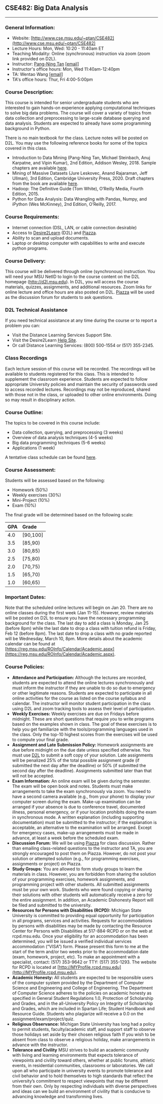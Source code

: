 ## CSE482: Big Data Analysis
---

### General Information:

- Website: [http://www.cse.msu.edu/~ptan/CSE482](http://www.cse.msu.edu/~ptan/CSE482)
- Lecture Hours: Mon, Wed: 10:20 - 11:40am ET
- Teaching Modality: Online (synchronous) instruction via zoom (zoom link provided on D2L).
- Instructor: [Pang-Ning Tan](http://www.cse.msu.edu/~ptan) [[email](mailto:ptan@msu.edu)]
- Instructor's office hours: Mon, Wed 11:40am-12:40pm 
- TA: Wentao Wang [[email](mailto:wangw116@msu.edu)]
- TA's office hours: Thur, Fri 4:00-5:00pm 

### Course Description: 
This course is intended for senior undergraduate students who are interested to gain hands-on experience applying computational techniques to solve big data problems. The course will cover a variety of topics from data collection and preprocessing to large-scale database querying and data analysis. Students are expected to already have some programming background in Python. 

There is no main textbook for the class. Lecture notes will be posted on D2L. You may use the following reference books for some of the topics covered in this class.
-	Introduction to Data Mining (Pang-Ning Tan, Michael Steinbach, Anuj Karpatne, and Vipin Kumar), 2nd Edition, Addison Wesley, 2018. Sample chapters are available [here](https://www-users.cs.umn.edu/~kumar001/dmbook/index.php).
-	Mining of Massive Datasets (Jure Leskovec, Anand Rajaraman, Jeff Ullman), 3rd Edition, Cambridge University Press, 2020. Draft chapters from the book are available [here](http://www.mmds.org/).
-	Hadoop: The Definitive Guide (Tom White), O’Reilly Media, Fourth Edition, 2015.
-	Python for Data Analysis: Data Wrangling with Pandas, Numpy, and iPython (Wes McKinney), 2nd Edition, O’Reilly, 2017.

### Course Requirements:
-	Internet connection (DSL, LAN, or cable connection desirable)
-	Access to [Desire2Learn](https://d2l.msu.edu) (D2L) and [Piazza](https://piazza.com/msu/spring2021/cse482/home). 
-	Ability to scan and upload documents.
-	Laptop or desktop computer with capabilities to write and execute python programs. 

### Course Delivery:
This course will be delivered through online (synchronous) instruction. You will need your MSU NetID to login to the course content on the D2L homepage (http://d2l.msu.edu). In D2L, you will access the course materials, quizzes, assignments, and additional resources. Zoom links for online lecture and office hours are also posted on D2L. [Piazza](https://piazza.com/msu/spring2021/cse482/home) will be used as the discussion forum for students to ask questions. 

### D2L Technical Assistance
If you need technical assistance at any time during the course or to report a problem you can:
- Visit the Distance Learning Services Support Site.
- Visit the Desire2Learn [Help Site](http://help.d2l.msu.edu/).  
- Or call Distance Learning Services: (800) 500-1554 or (517) 355-2345.

### Class Recordings  
Each lecture session of this course will be recorded. The recordings will be available to students registered for this class. This is intended to supplement the classroom experience. Students  are  expected to follow appropriate University policies and maintain the security of passwords used to access recorded lectures. Recordings may not be  reproduced, shared with those not in the class, or uploaded to other online environments. Doing so may result in disciplinary action. 

### Course Outline: 
The topics to be covered in this course include:
- Data collection, querying, and preprocessing (3 weeks)
- Overview of data analysis techniques (4-5 weeks)
- Big data programming techniques (5-6 weeks)
- Applications (1 week)

A tentative class schedule can be found [here](https://pnt1234.github.io/CSE482/schedule). 

### Course Assessment:
Students will be assessed based on the following:
- Homework (50%)
- Weekly exercises (30%)
- Mini-Project (10%)
- Exam (10%)

The final grade will be determined based on the following scale:

| GPA |   Grade  |
|-----|:---------|
| 4.0 | [90,100] |
| 3.5 | [85,90)  |
| 3.0 | [80,85)  |
| 2.5 | [75,80)  |
| 2.0 | [70,75)  |
| 1.5 | [65,70)  |
| 1.0 | [60,65)  |

### Important Dates:
Note that the scheduled online lectures will begin on Jan 20. There are no online classes during the first week (Jan 11-15). However, review materials will be posted on D2L to ensure you have the necessary programming background for the class. The last day to add a class is Monday, Jan 25 (before 8pm) while the last date to drop a class with tuition refund is Friday, Feb 12 (before 8pm). The last date to drop a class with no grade reported will be Wednesday, March 10, 8pm. More details about the academic calendar can be found at [https://reg.msu.edu/ROInfo/Calendar/Academic.aspx](https://reg.msu.edu/ROInfo/Calendar/Academic.aspx).

### Course Policies:

- **Attendance and Participation:** Although the lectures are recorded, students are expected to attend the online lectures synchronously and must inform the instructor if they are unable to do so due to emergency or other legitimate reasons. Students are expected to participate in all online activities for the course as listed on the course syllabus and calendar. The instructor will monitor student participation in the class using D2L and zoom tracking tools to assess their level of participation.
- **Weekly Exercises:** Weekly exercises are due on Fridays before midnight. These are short questions that require you to write programs based on the examples shown in class. The goal of these exercises is to help you get familiarize with the tools/programming languages used in the class. Only the top-10 highest scores from the exercises will be used to compute your final grade. 
- **Assignment and Late Submission Policy:** Homework assignments are due before midnight on the due date unless specified otherwise.  You must use [D2L](http://d2l.msu.edu) to submit a soft copy of your solution. Late assignments will be penalized 25% of the total possible assignment grade (if submitted the next day after the deadline) or 50% (if submitted the second day after the deadline). Assignments submitted later than that will not be accepted.
- **Exam Information:** An online exam will be given during the semester. The exam will be open book and notes. Students must make arrangements to take the exam synchronously via zoom. You need to have a second camera available (e.g., from your phone) to display your computer screen during the exam. Make-up examination can be arranged if your absence is due to conference travel, documented illness, personal emergency, or if your location prohibits doing the exam in synchronous mode. A written explanation (including supporting documentation) must be submitted to the instructor; if the explanation is acceptable, an alternative to the examination will be arranged. Except for emergency cases, make-up arrangements must be made in advance, at least a week before the scheduled exam. 
- **Discussion Forum:** We will be using [Piazza](https://piazza.com/msu/spring2021/cse482/home) for class discussion. Rather than emailing class-related questions to the instructor and TA, you are strongly encouraged to post them on Piazza. However, do not post your solution or attempted solution (e.g., for programming exercises, assignments or project) on Piazza. 
- **Study Groups:** You are allowed to form study groups to learn the materials in class. However, you are forbidden from sharing the solution of your programming exercises, homework assignments, and programming project with other students. All submitted assignments must be your own work. Students who were found copying or sharing their solutions with other students will automatically receive a zero for the entire assignment. In addition, an Academic Dishonesty Report will be filed and submitted to the university.
- **Resources for Persons with Disabilities (RCPD):** Michigan State University is committed to providing equal opportunity for participation in all programs, services and activities. Requests for accommodations by persons with disabilities may be made by contacting the Resource Center for Persons with Disabilities at 517-884-RCPD or on the web at rcpd.msu.edu. Once your eligibility for an accommodation has been determined, you will be issued a verified individual services accommodation (“VISA”) form. Please present this form to me at the start of the term and/or two weeks prior to the accommodation date (exam, homework, project, etc). To make an appointment with a specialist, contact:  (517) 353-9642 or TTY:  (517) 355-1293. The website for RCPD is located at [http://MYProfile.rcpd.msu.edu](http://MYProfile.rcpd.msu.edu).
- **Academic Honesty:** All students are expected to be responsible users of the computer system provided by the Department of Computer Science and Engineering and College of Engineering. The Department of Computer Science adheres to the policies on academic honesty as specified in General Student Regulations 1.0, Protection of Scholarship and Grades, and in the all-University Policy on Integrity of Scholarship and Grades, which are included in Spartan Life; Student Handbook and Resource Guide. Students who plagiarize will receive a 0.0 on the assignment/exam/project/quiz.  
- **Religious Observance:** Michigan State University has long had a policy to permit students, faculty/academic staff, and support staff to observe those holidays set aside by their chosen religious faith If you wish to be absent from class to observe a religious holiday, make arrangements in advance with the instructor.
- **Tolerance and Civility** MSU strives to build an academic community with living and learning environments that expects tolerance of viewpoints and civility toward others, whether at public forums, athletic events, in residential communities, classrooms or laboratories. We call upon all who participate in university events to promote tolerance and civil behavior and to hold themselves to high standards that reflect the university’s commitment to respect viewpoints that may be different from their own. Only by respecting individuals with diverse perspectives and ideas can we build an environment of civility that is conducive to advancing knowledge and transforming lives.
